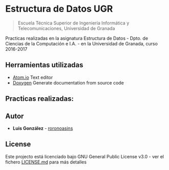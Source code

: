 # Estructura de Datos UGR
> Escuela Técnica Superior de Ingeniería Informática y Telecomunicaciones, Universidad de Granada

Practicas realizadas en la asignatura Estructura de Datos - Dpto. de Ciencias de la Computación e I.A. - en la Universidad de Granada, curso 2016-2017

## Herramientas utilizadas

- [Atom.io](https://atom.io/) Text editor
- [Doxygen](http://www.doxygen.nl/) Generate documentation from source code

## Practicas realizadas:



## Autor
* **Luis González** - [roronoasins](https://github.com/roronoasins)


## License
Este projecto está licenciado bajo GNU General Public License v3.0 - ver el fichero [LICENSE.md](LICENSE.md) para más detalles
